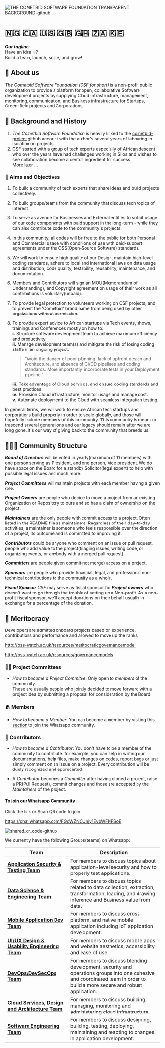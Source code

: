 
![THE COMETBID SOFTWARE FOUNDATION TRANSPARENT BACKGROUND-github](https://github.com/cometbid-sfi/.github/assets/20684020/ec9445c2-74ac-4b35-b5af-02c8637b4886)

# 🇳🇬 🇨🇦 🇺🇸 🇬🇧 🇬🇭 🇿🇦 🇰🇪

_**Our tagline:**_  
Have an idea 💡?  
Build a team, launch, scale, and grow!

<!--

**Here are some ideas to get you started:**
📖
✏️
💼
🏫
🙋‍♀️ A short introduction - what is your organization all about?
🌈 Contribution guidelines - how can the community get involved?
👩‍💻 Useful resources - where can the community find your docs? Is there anything else the community should know?
🍿 Fun facts - what does your team eat for breakfast?
🧙 Remember, you can do mighty things with the power of [Markdown](https://docs.github.com/github/writing-on-github/getting-started-with-writing-and-formatting-on-github/basic-writing-and-formatting-syntax)
-->

## 🐴 About us
_The Cometbid Software Foundation (CSF for short)_ is a non-profit public organization to provide a platform for open, collaborative Software development projects by supplying Cloud infrastructure, management, monitoring, communication, and Business infrastructure for Startups, Green-field projects and Corporations.

## 🏫 Background and History
1. _The Cometbid Software Foundation_ is heavily linked to the [cometbid-project](https://github.com/cometbid-project)  github account with the author's several years of labouring in isolation on projects.
2. CSF started with a group of tech experts especially of African descent who over the years have had challenges working in Silos and wishes to see collaboration become a central ingredient for success.   
More later ...  


### 🏹 Aims and Objectives

1. To build a community of tech experts that share ideas and  build projects collectively.
2. To build groups/teams from the community that discuss tech topics of interest.
3. To serve as avenue for Businesses and External entities to solicit usage of our code components with paid support in the long-term - while they can also contribute code to the community's projects.
4. In this community, all codes will be free to the public for both Personal and Commercial usage with conditions of use with paid-support agreements under the OSS(Open-Source Software) standards.
5. We will work to ensure high quality of our Design, maintain high-level coding standards, adhere to local and international laws on data usage and distribution, code quality, testability, reusability, maintenance, and documentation.
6. Members and Contributors will sign an MOU(Memorandum of Understanding), and Copyright agreement on usage of their work as all contributions is voluntary(unpaid).
7. To provide legal protection to volunteers working on CSF projects, and to prevent the 'Cometbid' brand name from being used by other orgaizations without permission.
8. To provide expert advice to African startups via Tech events, shows, trainings and Conferences mostly on how to:  
   **i.**   Structure software devleopment team to achieve maximum efficiency and productivity.  
   **ii.**  Manage development team(s) and mitigate the risk of losing coding staffs in an ongoing project.  

   > "Avoid the danger of poor planning, lack of upfront design and  Architecture, and absence of CI/CD pipelines and coding standards. More importantly, incorporate tests in your Deployment pipeline."
   
   **iii.** Take advantage of Cloud services, and ensure coding standards and best practices.  
   **iv.**  Provision Cloud infrastructure, monitor usage and manage cost.  
   **v.**   Automate deploymemt to the Cloud with seamless integration testing.

In general terms, we will work to ensure African tech startups and corporations build properly in order to scale globally, and those will hopefully include members of this community. 
This community is meant to trascend several generations and our legacy should remain after we are long gone. It's our way of giving back to the community that breeds us.


## 🧑‍🤝‍🧑 Community Structure  

_**Board of Directors**_ will be voted in yearly(maximum of 11 members) with one person serving as President, and one person, Vice president.
We do have space on the Board for a standby Solicitor(legal expert) to help with possible legal issues and much more.

_**Project Committees**_ will maintain projects with each member having a given role.

_**Project Owners**_ are people who decide to move a project from an existing Organization or Repository to ours and so has a claim of ownership on the project.

_**Maintainers**_ are the only people with commit access to a project. Often listed in the README file as maintainers.
Regardless of their day-to-day activities, a maintainer is someone who feels responsible over the direction of a project, its outcome and is committed to improving it.

_**Contributors**_ could be anyone who comment on an issue or pull request, people who add value to the project(triaging issues, writing code, or organizing events, or anybody with a merged pull request).

_**Committers**_ are people given commit(not merge) access on a project.

_**Sponsors**_ are people who provide financial, legal, and professional non-technical contributions to the community as a whole.

_**Fiscal Sponsor**_ _CSF_ may serve as fiscal sponsor for _**Project owners**_ who doesn't want to go through the trouble of setting up a Non-profit. As a non-profit fiscal sponsor, we'll accept donations on their behalf usually in exchange for a percentage of the donation.


## 🥇 Meritocracy  

Developers are admitted onboard projects based on experience, contributions and performance and allowed to move up the ranks.

http://oss-watch.ac.uk/resources/meritocraticgovernancemodel  

http://oss-watch.ac.uk/resources/governancemodels      


### 👨‍💼 Project Committees

- _How to become a Project Commitee_: Only open to _members_ of the community.   
These are usually people who jointly decided to move forward with a project idea by submitting a proposal for consideration by the Board.

### 🫂 Members

- _How to become a Member_:
You can become a member by visiting this [section](#become-member) to join the Whatsapp community.

### 🤝 Contributors

- _How to become a Contributor_:
You don't have to be a member of the community to contribute. for example, you can help in writing our documentations, help files, make changes on codes, report bugs or just simply comment on an issue on a project. Every contribution will be duely recognized and appreciated.  

- A _Contributor_ becomes a _Committer_ after having cloned a project, raise a PR(Pull Request), commit changes and those are accepted by the _Maintainers_ of the project.  


#### To join our Whatsapp **Community**
<div id="become-member"></div>

Click the link or Scan QR code to join.

https://chat.whatsapp.com/FGoWZNCUnjy1EvbWFNFSoE  

![shared_qr_code-github](https://github.com/cometbid-sfi/.github/assets/20684020/416bd063-f14f-41f4-ab83-997d31367969)

We currently have the following Groups(teams) on Whatsapp:

| Team                                                                                     | Description                                                               |
| ---------------------------------------------------------------------------------------- | ------------------------------------------------------------------------- |
| [**Application Security & Testing Team**](https://chat.whatsapp.com/KyRFyWJ0yI21ZR42UByFtu)    | For members to discuss topics about application-level security and how to properly test applications. |
| [**Data Science & Engineering Team**](https://chat.whatsapp.com/GZM3aMuBTdJBoqp5rcqdiI) | For members to discuss topics related to data collection, extraction, transformation, loading, and drawing inference and Business value from data. |
| [**Mobile Application Dev Team**](https://chat.whatsapp.com/LGGmxsEF14589EcrLOHXsF)     | For members to discuss cross-platform, and native mobile application including IoT application development. |
| [**UI/UX Design & Usability Engineering Team**](https://chat.whatsapp.com/CPe3QI98Ezf22Dj5tFIZMg) | For members to discuss mobile apps and website aesthetics, accessibility and ease of use. |
| [**DevOps/DevSecOps Team**](https://chat.whatsapp.com/KYy2RmocAU9GOsGAgzziLw) | For members to discuss blending development, security and operations groups into one cohesive and coordinated team in order to build a more secure and robust application. |
| [**Cloud Services, Design and Architecture Team**](https://chat.whatsapp.com/H8kMh5ty8qwA6KBmJDnC9N) | For members to discuss building, managing, monitoring and administering cloud infrastructure. |
| [**Software Engineering Team**](https://chat.whatsapp.com/LmnQDZLtOuVJgefD6Qyyov) | For members to discuss designing, building, testing, deploying, maintaining and reacting to changes in application development. |
































   
